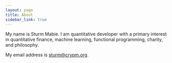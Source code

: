 ```yaml
---
layout: page
title: About
sidebar_link: true
---
```


My name is Sturm Mabie. I am quantitative developer with a primary
interest in quantitative finance, machine learning, functional
programming, charity, and philosophy.

My email address is [sturm@crypm.org](mailto:cryptm.org).
